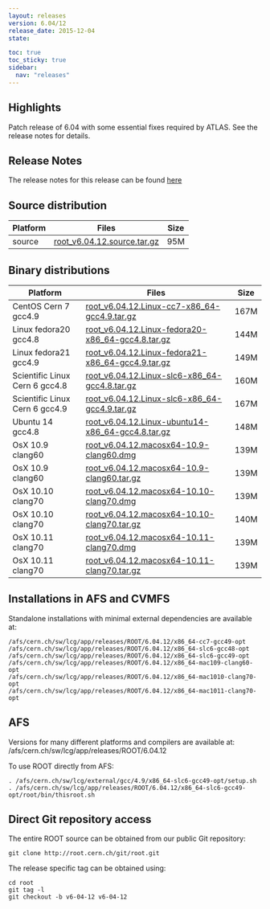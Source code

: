 ```yaml
---
layout: releases
version: 6.04/12
release_date: 2015-12-04
state:

toc: true
toc_sticky: true
sidebar:
  nav: "releases"
---
```


## Highlights

Patch release of 6.04 with some essential fixes required by ATLAS. See the release notes for details.

## Release Notes

The release notes for this release can be found [here](https://root.cern.ch/doc/v604/release-notes.html#release-6.0412)

## Source distribution

| Platform       | Files | Size |
|-----------|-------|-----|
| source | [root_v6.04.12.source.tar.gz](https://root.cern.ch/download/root_v6.04.12.source.tar.gz) |  95M |


## Binary distributions

| Platform       | Files | Size |
|-----------|-------|-----|
| CentOS Cern 7 gcc4.9 | [root_v6.04.12.Linux-cc7-x86_64-gcc4.9.tar.gz](https://root.cern.ch/download/root_v6.04.12.Linux-cc7-x86_64-gcc4.9.tar.gz) | 167M |
| Linux fedora20 gcc4.8 | [root_v6.04.12.Linux-fedora20-x86_64-gcc4.8.tar.gz](https://root.cern.ch/download/root_v6.04.12.Linux-fedora20-x86_64-gcc4.8.tar.gz) | 144M |
| Linux fedora21 gcc4.9 | [root_v6.04.12.Linux-fedora21-x86_64-gcc4.9.tar.gz](https://root.cern.ch/download/root_v6.04.12.Linux-fedora21-x86_64-gcc4.9.tar.gz) | 149M |
| Scientific Linux Cern 6 gcc4.8 | [root_v6.04.12.Linux-slc6-x86_64-gcc4.8.tar.gz](https://root.cern.ch/download/root_v6.04.12.Linux-slc6-x86_64-gcc4.8.tar.gz) | 160M |
| Scientific Linux Cern 6 gcc4.9 | [root_v6.04.12.Linux-slc6-x86_64-gcc4.9.tar.gz](https://root.cern.ch/download/root_v6.04.12.Linux-slc6-x86_64-gcc4.9.tar.gz) | 167M |
| Ubuntu 14 gcc4.8 | [root_v6.04.12.Linux-ubuntu14-x86_64-gcc4.8.tar.gz](https://root.cern.ch/download/root_v6.04.12.Linux-ubuntu14-x86_64-gcc4.8.tar.gz) | 148M |
| OsX 10.9 clang60 | [root_v6.04.12.macosx64-10.9-clang60.dmg](https://root.cern.ch/download/root_v6.04.12.macosx64-10.9-clang60.dmg) | 139M |
| OsX 10.9 clang60 | [root_v6.04.12.macosx64-10.9-clang60.tar.gz](https://root.cern.ch/download/root_v6.04.12.macosx64-10.9-clang60.tar.gz) | 139M |
| OsX 10.10 clang70 | [root_v6.04.12.macosx64-10.10-clang70.dmg](https://root.cern.ch/download/root_v6.04.12.macosx64-10.10-clang70.dmg) | 139M |
| OsX 10.10 clang70 | [root_v6.04.12.macosx64-10.10-clang70.tar.gz](https://root.cern.ch/download/root_v6.04.12.macosx64-10.10-clang70.tar.gz) | 140M |
| OsX 10.11 clang70 | [root_v6.04.12.macosx64-10.11-clang70.dmg](https://root.cern.ch/download/root_v6.04.12.macosx64-10.11-clang70.dmg) | 139M |
| OsX 10.11 clang70 | [root_v6.04.12.macosx64-10.11-clang70.tar.gz](https://root.cern.ch/download/root_v6.04.12.macosx64-10.11-clang70.tar.gz) | 139M |



## Installations in AFS and CVMFS
Standalone installations with minimal external dependencies are available at:
~~~
/afs/cern.ch/sw/lcg/app/releases/ROOT/6.04.12/x86_64-cc7-gcc49-opt
/afs/cern.ch/sw/lcg/app/releases/ROOT/6.04.12/x86_64-slc6-gcc48-opt
/afs/cern.ch/sw/lcg/app/releases/ROOT/6.04.12/x86_64-slc6-gcc49-opt
/afs/cern.ch/sw/lcg/app/releases/ROOT/6.04.12/x86_64-mac109-clang60-opt
/afs/cern.ch/sw/lcg/app/releases/ROOT/6.04.12/x86_64-mac1010-clang70-opt
/afs/cern.ch/sw/lcg/app/releases/ROOT/6.04.12/x86_64-mac1011-clang70-opt
~~~

## AFS
Versions for many different platforms and compilers are available at:
/afs/cern.ch/sw/lcg/app/releases/ROOT/6.04.12

To use ROOT directly from AFS:
~~~
. /afs/cern.ch/sw/lcg/external/gcc/4.9/x86_64-slc6-gcc49-opt/setup.sh
. /afs/cern.ch/sw/lcg/app/releases/ROOT/6.04.12/x86_64-slc6-gcc49-opt/root/bin/thisroot.sh
~~~

## Direct Git repository access
The entire ROOT source can be obtained from our public Git repository:

~~~
git clone http://root.cern.ch/git/root.git
~~~
The release specific tag can be obtained using:
~~~
cd root
git tag -l
git checkout -b v6-04-12 v6-04-12
~~~